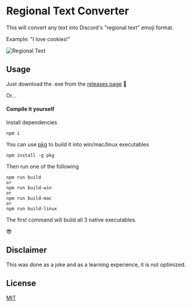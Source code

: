 # Regional Text Converter

This will convert any text into Discord's "regional text" emoji format.

Example: "I love cookies!"

![Regional Text](https://i.imgur.com/aas8k1z.png "Text Example")

## Usage

Just download the .exe from the [releases page](https://github.com/GuiAzzi/Regional-Text-Converter/releases) 🎉

Or...

#### Compile it yourself

Install dependencies
```npm
npm i
```

You can use [pkg](https://github.com/zeit/pkg) to build it into win/mac/linux executables

```npm
npm install -g pkg
```

Then run one of the following

```npm
npm run build
or 
npm run build-win
or 
npm run build-mac
or 
npm run build-linux
```
The first command will build all 3 native executables.

😎

## Disclaimer

This was done as a joke and as a learning experience, it is not optimized.

## License
[MIT](https://choosealicense.com/licenses/mit/)